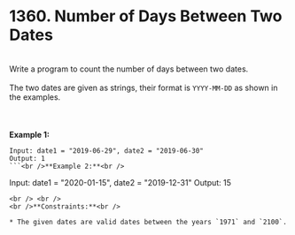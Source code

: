 # 1360. Number of Days Between Two Dates

<br />Write a program to count the number of days between two dates.<br />
<br />The two dates are given as strings, their format is `YYYY-MM-DD` as shown in the examples.<br />
<br /> <br />
<br />**Example 1:**<br />
```
Input: date1 = "2019-06-29", date2 = "2019-06-30"
Output: 1
```<br />**Example 2:**<br />
```
Input: date1 = "2020-01-15", date2 = "2019-12-31"
Output: 15
```
<br /> <br />
<br />**Constraints:**<br />

* The given dates are valid dates between the years `1971` and `2100`.